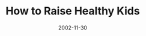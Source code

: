 ---
layout: music 
title: "How to Raise Healthy Kids"
series: "Do It Yourself"
date: 2002-11-30 
description: "Explore our critical ''do it yourself'' project called family."
audio: "http://s3.amazonaws.com/crossroadsaudiomessages/Raise%20Healthy%20Kids2.mp3"
audio-duration: "39:57"
src: "http://www.crossroads.net/players/media/series/bigscreen.diy.jpg"
---